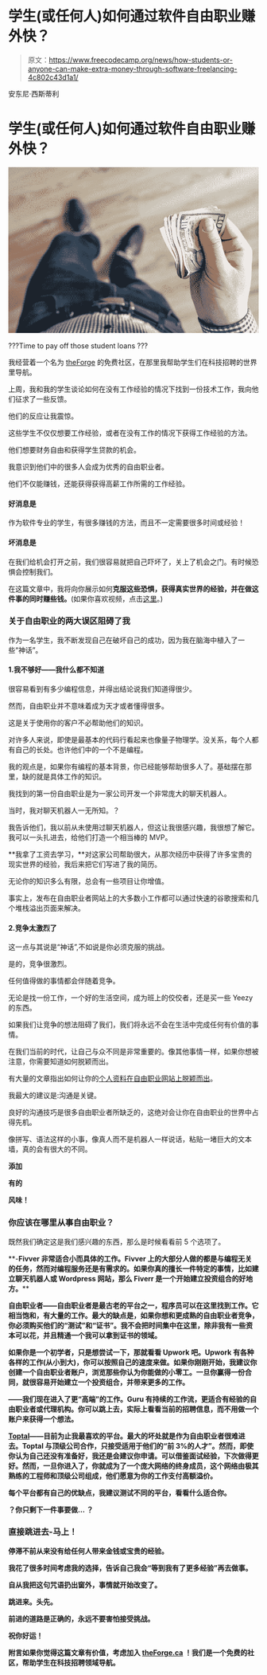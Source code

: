 # 学生(或任何人)如何通过软件自由职业赚外快？

> 原文：<https://www.freecodecamp.org/news/how-students-or-anyone-can-make-extra-money-through-software-freelancing-4c802c43d1a1/>

安东尼·西斯蒂利

# 学生(或任何人)如何通过软件自由职业赚外快？

![hVMOA1i9HJyntE3GNw6B6mih9-koAifc8KBJ](img/534706f132dcf8996fdcd0a240814c5d.png)

???Time to pay off those student loans ???

我经营着一个名为 [theForge](http://theforge.ca/) 的免费社区，在那里我帮助学生们在科技招聘的世界里导航。

上周，我和我的学生谈论如何在没有工作经验的情况下找到一份技术工作，我向他们征求了一些反馈。

他们的反应让我震惊。

这些学生不仅仅想要工作经验，或者在没有工作的情况下获得工作经验的方法。

他们想要财务自由和获得学生贷款的机会。

我意识到他们中的很多人会成为优秀的自由职业者。

他们不仅能赚钱，还能获得获得高薪工作所需的工作经验。

#### 好消息是

作为软件专业的学生，有很多赚钱的方法，而且不一定需要很多时间或经验！

#### 坏消息是

在我们给机会打开之前，我们很容易就把自己吓坏了，关上了机会之门。有时候恐惧会控制我们。

在这篇文章中，我将向你展示如何**克服这些恐惧，获得真实世界的经验，并在做这件事的同时赚些钱。**(如果你喜欢视频，点击[这里](https://www.youtube.com/watch?v=fPZ0yyd1hZI&t=12s)。)

### 关于自由职业的两大误区阻碍了我

作为一名学生，我不断发现自己在破坏自己的成功，因为我在脑海中植入了一些“神话”。

#### 1.我不够好——我什么都不知道

很容易看到有多少编程信息，并得出结论说我们知道得很少。

然而，自由职业并不意味着成为天才或者懂得很多。

这是关于使用你的客户不必帮助他们的知识。

对许多人来说，即使是最基本的代码行看起来也像量子物理学。没关系，每个人都有自己的长处。也许他们中的一个不是编程。

我的观点是，如果你有编程的基本背景，你已经能够帮助很多人了。基础摆在那里，缺的就是具体工作的知识。

我找到的第一份自由职业是为一家公司开发一个非常庞大的聊天机器人。

当时，我对聊天机器人一无所知。？

我告诉他们，我以前从未使用过聊天机器人，但这让我很感兴趣，我很想了解它。我可以一头扎进去，给他们打造一个相当棒的 MVP。

**我拿了工资去学习，**对这家公司帮助很大，从那次经历中获得了许多宝贵的现实世界的经验，我后来把它们写进了我的简历。

无论你的知识多么有限，总会有一些项目让你增值。

事实上，发布在自由职业者网站上的大多数小工作都可以通过快速的谷歌搜索和几个堆栈溢出页面来解决。

#### 2.竞争太激烈了

这一点与其说是“神话”,不如说是你必须克服的挑战。

是的，竞争很激烈。

任何值得做的事情都会伴随着竞争。

无论是找一份工作，一个好的生活空间，成为班上的佼佼者，还是买一些 Yeezy 的东西。

如果我们让竞争的想法阻碍了我们，我们将永远不会在生活中完成任何有价值的事情。

在我们当前的时代，让自己与众不同是非常重要的。像其他事情一样，如果你想被注意，你需要知道如何脱颖而出。

有大量的文章指出如何让你的[个人资料在自由职业网站上脱颖而出](https://freelancetowin.com/creating-upwork-profile/)。

我最大的建议是:沟通是关键。

良好的沟通技巧是很多自由职业者所缺乏的，这绝对会让你在自由职业的世界中占得先机。

像拼写、语法这样的小事，像真人而不是机器人一样说话，粘贴一堵巨大的文本墙，真的会有很大的不同。

**添加**

**有的**

**风味！**

### 你应该在哪里从事自由职业？

既然我们确定这是我们感兴趣的东西，那么是时候看看前 5 个选项了。

[](https://www.fiverr.com/)**-**Fivver 非常适合小而具体的工作。Fivver 上的大部分人做的都是与编程无关的任务，然而对编程服务还是有需求的。如果你真的擅长一件特定的事情，比如建立聊天机器人或 Wordpress 网站，那么 Fiverr 是一个开始建立投资组合的好地方。****

****自由职业者——自由职业者是最古老的平台之一，程序员可以在这里找到工作。它相当饱和，有大量的工作。最大的缺点是，如果你想和更成熟的自由职业者竞争，你必须购买他们的“测试”和“证书”。我不会把时间集中在这里，除非我有一些资本可以花，并且精通一个我可以拿到证书的领域。****

****如果你是一个初学者，只是想尝试一下，那就看看 Upwork 吧。Upwork 有各种各样的工作(从小到大)，你可以按照自己的速度来做。如果你刚刚开始，我建议你创建一个自由职业者账户，浏览那些你认为你能做的小零工。一旦你赢得一份合同，就很容易开始建立一个投资组合，并带来更多的工作。****

****[](https://www.guru.com/)**——我们现在进入了更“高端”的工作。Guru 有持续的工作流，更适合有经验的自由职业者或代理机构。你可以跳上去，实际上看看当前的招聘信息，而不用做一个账户来获得一个想法。******

******[**Toptal**](https://www.toptal.com/#distinguish-solely-skillful-software-coders)——目前为止我最喜欢的平台。最大的坏处就是作为自由职业者很难进去。Toptal 与顶级公司合作，只接受适用于他们的“前 3%的人才”。然而，即使你认为自己还没有准备好，我还是会建议你申请。可以借鉴面试经验，下次做得更好。然而，一旦你进入了，你就成为了一个庞大网络的终身成员，这个网络由极其熟练的工程师和顶级公司组成，他们愿意为你的工作支付高额溢价。******

****每个平台都有自己的优缺点，我建议测试不同的平台，看看什么适合你。****

******？你只剩下一件事要做…** ？****

### ****直接跳进去-马上！****

****停滞不前从来没有给任何人带来金钱或宝贵的经验。****

****我花了很多时间考虑我的选择，告诉自己我会“等到我有了更多经验”再去做事。****

****自从我把这句咒语扔出窗外，事情就开始改变了。****

****跳进来。头先。****

****前进的道路是正确的，永远不要害怕接受挑战。****

****祝你好运！****

****附言**如果你觉得这篇文章有价值，考虑加入 [theForge.ca](http://theforge.ca) ！我们是一个免费的社区，帮助学生在科技招聘领域导航。******